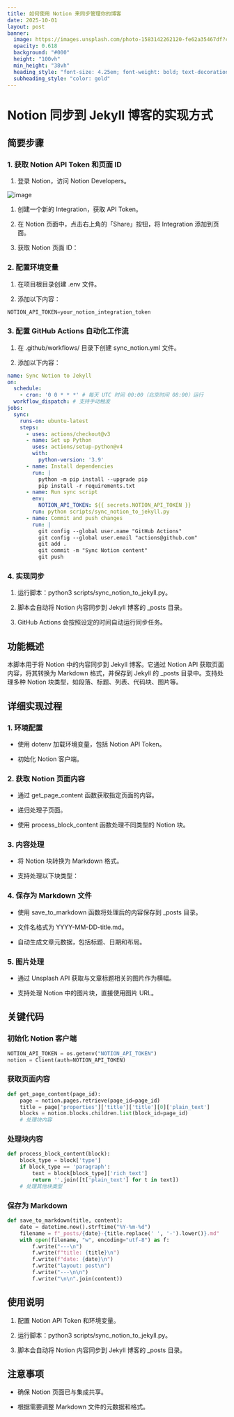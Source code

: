 ```yaml
---
title: 如何使用 Notion 来同步管理你的博客
date: 2025-10-01
layout: post
banner:
  image: https://images.unsplash.com/photo-1583142262120-fe62a35467df?crop=entropy&cs=tinysrgb&fit=max&fm=jpg&ixid=M3w2OTIwMzJ8MHwxfHJhbmRvbXx8fHx8fHx8fDE3NTkzNTAxOTV8&ixlib=rb-4.1.0&q=80&w=1080
  opacity: 0.618
  background: "#000"
  height: "100vh"
  min_height: "38vh"
  heading_style: "font-size: 4.25em; font-weight: bold; text-decoration: underline"
  subheading_style: "color: gold"
---
```


# Notion 同步到 Jekyll 博客的实现方式

## 简要步骤

### 1. 获取 Notion API Token 和页面 ID

1. 登录 Notion，访问 Notion Developers。

![image](https://prod-files-secure.s3.us-west-2.amazonaws.com/a7a0cc5a-89b9-4cda-8686-1fba0ca52f40/d19c1afe-dea5-4312-9333-786b0ba83054/image.png?X-Amz-Algorithm=AWS4-HMAC-SHA256&X-Amz-Content-Sha256=UNSIGNED-PAYLOAD&X-Amz-Credential=ASIAZI2LB4663PKR2WBU%2F20251001%2Fus-west-2%2Fs3%2Faws4_request&X-Amz-Date=20251001T202314Z&X-Amz-Expires=3600&X-Amz-Security-Token=IQoJb3JpZ2luX2VjEIP%2F%2F%2F%2F%2F%2F%2F%2F%2F%2FwEaCXVzLXdlc3QtMiJIMEYCIQDjJuCag2wRgwjF7io71FtaSTEqfa6doxAG2N06HAt8QAIhAK07%2FSjl4B5rHjjoNLlGuTdTaFAKBrBiFeV3MWFeb6RGKv8DCBwQABoMNjM3NDIzMTgzODA1IgyO22%2BEA8DZ8Jc5mqEq3APkvfxxOv9yd1clx2aWeqjmBUoipiREgbGYwEVSY19p6be35KPHzJPEr2GgIxmPedSayOGww7b71Pcvtde3YiZNU1BBxFGAwb40v5DLo%2FrlEba8%2B7C0vh5B%2Fp07CcFeOeNUTcqlkJ2eymWjHGYxMa5BVx9JZeSExMtGxCHjIps377ybKEv3dJc58NEXEcwEdLHl40rWyQC3oBJe9i9Teys2YHHl5%2Fe5runnS9jjj4LAorKXRa3MGAng%2FomGEafsR8D4D%2BggfqIGf%2B550IiZoHsS5dnQsIpAP3oo1naEob7fw3mvdV5oowloR%2BusIavtLP3rCE7MptX4%2BlRRjG%2FBeyYmVUaZFziQ2Ef8FzO3o8Z2zSYw60bDnGY%2F%2BwsvZ12MUTcwFmOFrutcetHOt0FtIxSygdS4MVHxMTPzGYMGQ3GYeBHD3NhVBWu%2BsmSRzE7zDrU70fDwP9miFboWLevRKFgbPD8ubGqUTrWPXbVnpepAgQbYGvXPuVwu75Ep0LsnL0AnoHEhztzgX4dbOhBAyaxYyQkWCLpTIJyABoAL%2B1xS46mqtney0u%2B%2BZ7cPsu7vfJ9QW0TUPzJZu83g4hstVqpmJSklHAQgiwiH54RnsHF%2FYNrg0A4RkLQnD9ng7TC55%2FXGBjqkAR0qTNdsGJl0pts0R9zisEZ0Dkrrs9nrV7fHd7sre%2FWT9ZQoi0dBeN8tvaS4ukGGq5qMYvd7TqmYthhnbtC3MLkeKzVirTFtJ6ncGK5v4DPaeoIJQvv%2B7tfD7cqVA57D%2BUPA%2BQnQ%2BHqhMo604NRXdLDi7ioEjgocAGDGwyqBqPmWFMgx3ayaUGg%2Bremkv%2BrZckvBXXX360ZCJWz8r6%2FCi%2FFIiWpv&X-Amz-Signature=065f781a244f4043e5826c3dd9b690005cbbabaa18cb970ee2e7b12ff9c0c06c&X-Amz-SignedHeaders=host&x-amz-checksum-mode=ENABLED&x-id=GetObject)

1. 创建一个新的 Integration，获取 API Token。

1. 在 Notion 页面中，点击右上角的「Share」按钮，将 Integration 添加到页面。

1. 获取 Notion 页面 ID：


### 2. 配置环境变量

1. 在项目根目录创建 .env 文件。

1. 添加以下内容：

```javascript
NOTION_API_TOKEN=your_notion_integration_token
```

### 3. 配置 GitHub Actions 自动化工作流

1. 在 .github/workflows/ 目录下创建 sync_notion.yml 文件。

1. 添加以下内容：

```yaml
name: Sync Notion to Jekyll
on:
  schedule:
    - cron: '0 0 * * *' # 每天 UTC 时间 00:00（北京时间 08:00）运行
  workflow_dispatch: # 支持手动触发
jobs:
  sync:
    runs-on: ubuntu-latest
    steps:
      - uses: actions/checkout@v3
      - name: Set up Python
        uses: actions/setup-python@v4
        with:
          python-version: '3.9'
      - name: Install dependencies
        run: |
          python -m pip install --upgrade pip
          pip install -r requirements.txt
      - name: Run sync script
        env:
          NOTION_API_TOKEN: ${{ secrets.NOTION_API_TOKEN }}
        run: python scripts/sync_notion_to_jekyll.py
      - name: Commit and push changes
        run: |
          git config --global user.name "GitHub Actions"
          git config --global user.email "actions@github.com"
          git add .
          git commit -m "Sync Notion content"
          git push
```

### 4. 实现同步

1. 运行脚本：python3 scripts/sync_notion_to_jekyll.py。

1. 脚本会自动将 Notion 内容同步到 Jekyll 博客的 _posts 目录。

1. GitHub Actions 会按照设定的时间自动运行同步任务。

## 功能概述

本脚本用于将 Notion 中的内容同步到 Jekyll 博客。它通过 Notion API 获取页面内容，将其转换为 Markdown 格式，并保存到 Jekyll 的 _posts 目录中。支持处理多种 Notion 块类型，如段落、标题、列表、代码块、图片等。

## 详细实现过程

### 1. 环境配置

- 使用 dotenv 加载环境变量，包括 Notion API Token。

- 初始化 Notion 客户端。

### 2. 获取 Notion 页面内容

- 通过 get_page_content 函数获取指定页面的内容。

- 递归处理子页面。

- 使用 process_block_content 函数处理不同类型的 Notion 块。

### 3. 内容处理

- 将 Notion 块转换为 Markdown 格式。

- 支持处理以下块类型：


### 4. 保存为 Markdown 文件

- 使用 save_to_markdown 函数将处理后的内容保存到 _posts 目录。

- 文件名格式为 YYYY-MM-DD-title.md。

- 自动生成文章元数据，包括标题、日期和布局。

### 5. 图片处理

- 通过 Unsplash API 获取与文章标题相关的图片作为横幅。

- 支持处理 Notion 中的图片块，直接使用图片 URL。

## 关键代码

### 初始化 Notion 客户端

```python
NOTION_API_TOKEN = os.getenv("NOTION_API_TOKEN")
notion = Client(auth=NOTION_API_TOKEN)
```

### 获取页面内容

```python
def get_page_content(page_id):
    page = notion.pages.retrieve(page_id=page_id)
    title = page['properties']['title']['title'][0]['plain_text']
    blocks = notion.blocks.children.list(block_id=page_id)
    # 处理块内容
```

### 处理块内容

```python
def process_block_content(block):
    block_type = block['type']
    if block_type == 'paragraph':
        text = block[block_type]['rich_text']
        return ''.join([t['plain_text'] for t in text])
    # 处理其他块类型
```

### 保存为 Markdown

```python
def save_to_markdown(title, content):
    date = datetime.now().strftime("%Y-%m-%d")
    filename = f"_posts/{date}-{title.replace(' ', '-').lower()}.md"
    with open(filename, "w", encoding="utf-8") as f:
        f.write("---\n")
        f.write(f"title: {title}\n")
        f.write(f"date: {date}\n")
        f.write("layout: post\n")
        f.write("---\n\n")
        f.write("\n\n".join(content))
```

## 使用说明

1. 配置 Notion API Token 和环境变量。

1. 运行脚本：python3 scripts/sync_notion_to_jekyll.py。

1. 脚本会自动将 Notion 内容同步到 Jekyll 博客的 _posts 目录。

## 注意事项

- 确保 Notion 页面已与集成共享。

- 根据需要调整 Markdown 文件的元数据和格式。